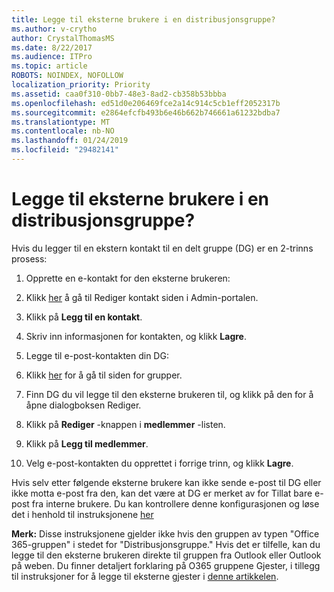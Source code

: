 ```yaml
---
title: Legge til eksterne brukere i en distribusjonsgruppe?
ms.author: v-crytho
author: CrystalThomasMS
ms.date: 8/22/2017
ms.audience: ITPro
ms.topic: article
ROBOTS: NOINDEX, NOFOLLOW
localization_priority: Priority
ms.assetid: caa0f310-0bb7-48e3-8ad2-cb358b53bbba
ms.openlocfilehash: ed51d0e206469fce2a14c914c5cb1eff2052317b
ms.sourcegitcommit: e2864efcfb493b6e46b662b746661a61232bdba7
ms.translationtype: MT
ms.contentlocale: nb-NO
ms.lasthandoff: 01/24/2019
ms.locfileid: "29482141"
---
```

# <a name="adding-external-users-to-a-distribution-group"></a>Legge til eksterne brukere i en distribusjonsgruppe?

Hvis du legger til en ekstern kontakt til en delt gruppe (DG) er en 2-trinns prosess:
  
1. Opprette en e-kontakt for den eksterne brukeren:
    
1. Klikk [her](https://support.office.com/article/https://portal.office.com/adminportal/home.aspx#/Contact) å gå til Rediger kontakt siden i Admin-portalen. 
    
2. Klikk på **Legg til en kontakt**.
    
3. Skriv inn informasjonen for kontakten, og klikk **Lagre**.
    
2. Legge til e-post-kontakten din DG:
    
1. Klikk [her](https://support.office.com/article/https://portal.office.com/adminportal/home.aspx#/groups) for å gå til siden for grupper. 
    
2. Finn DG du vil legge til den eksterne brukeren til, og klikk på den for å åpne dialogboksen Rediger.
    
3. Klikk på **Rediger** -knappen i **medlemmer** -listen. 
    
4. Klikk på **Legg til medlemmer**.
    
5. Velg e-post-kontakten du opprettet i forrige trinn, og klikk **Lagre**.
    
Hvis selv etter følgende eksterne brukere kan ikke sende e-post til DG eller ikke motta e-post fra den, kan det være at DG er merket av for Tillat bare e-post fra interne brukere. Du kan kontrollere denne konfigurasjonen og løse det i henhold til instruksjonene [her](https://support.office.com/article/https://support.office.com/article/Fix-email-delivery-issues-for-error-code-5-7-133-in-Office-365-991abc19-7756-438f-abcb-39f69b80f284.aspx)
  
 **Merk:** Disse instruksjonene gjelder ikke hvis den gruppen av typen "Office 365-gruppen" i stedet for "Distribusjonsgruppe." Hvis det er tilfelle, kan du legge til den eksterne brukeren direkte til gruppen fra Outlook eller Outlook på weben. Du finner detaljert forklaring på O365 gruppene Gjester, i tillegg til instruksjoner for å legge til eksterne gjester i [denne artikkelen](https://support.office.com/article/https://support.office.com/article/Guest-access-in-Office-365-Groups-bfc7a840-868f-4fd6-a390-f347bf51aff6.aspx).
  

